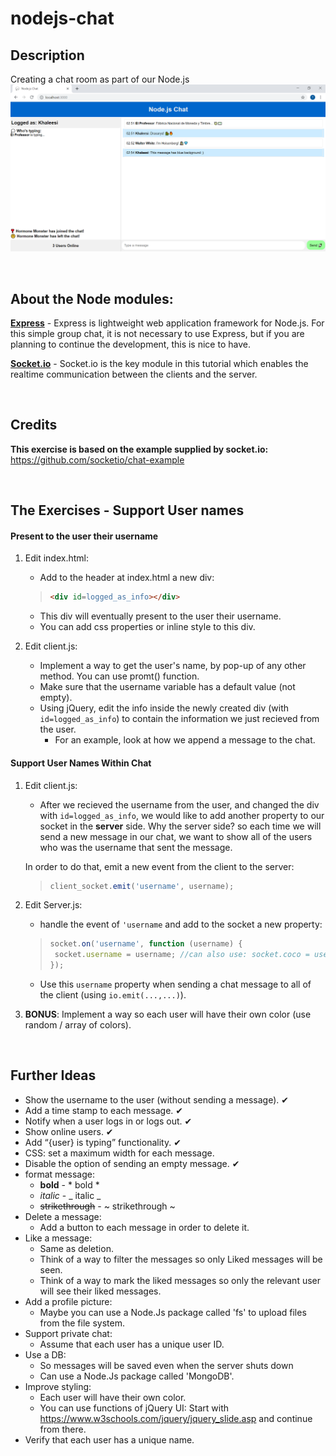 # nodejs-chat
## Description
Creating a chat room as part of our Node.js
![Alt text](README_resources/Nodejs_Chat_Demo.png?raw=true "Node.js Chat Demo")


<br/>

## About the Node modules:
**[Express](https://expressjs.com)** - Express is lightweight web application framework for Node.js. For this simple group chat, it is not necessary to use Express, but if you are planning to continue the development, this is nice to have.  

**[Socket.io](https://socket.io)** - Socket.io is the key module in this tutorial which enables the realtime communication between the clients and the server.  

<br/>

## Credits
**This exercise is based on the example supplied by socket.io:**  
 https://github.com/socketio/chat-example

<br/>

## The Exercises - Support User names
#### Present to the user their username
1. Edit index.html:
   - Add to the header at index.html a new div:
   > ```html
   > <div id=logged_as_info></div>
   > ``` 
   - This div will eventually present to the user their username.
   - You can add css properties or inline style to this div.

2. Edit client.js:
   - Implement a way to get the user's name, by pop-up of any other method. You can use promt() function.
   - Make sure that the username variable has a default value (not empty).
   - Using jQuery, edit the info inside the newly created div (with ```id=logged_as_info```) to contain the information we just recieved from the user.
      - For an example, look at how we append a message to the chat.


#### Support User Names Within Chat
1. Edit client.js:
   - After we recieved the username from the user, and changed the div with ```id=logged_as_info```, we would like to add another property to our socket in the **server** side. Why the server side? so each time we will send a new message in our chat, we want to show all of the users who was the username that sent the message.
   
   In order to do that, emit a new event from the client to the server:
   > ```javascript
   > client_socket.emit('username', username);
   > ```
   
2. Edit Server.js:
   - handle the event of ```'username``` and add to the socket a new property:
   > ```javascript
   > socket.on('username', function (username) {
   >  socket.username = username; //can also use: socket.coco = username;
   > });
   > ```
   
   - Use this ```username``` property when sending a chat message to all of the client (using ```io.emit(...,...)```).

3. **BONUS**: Implement a way so each user will have their own color (use random / array of colors).



<br/>

 ## Further Ideas
 - Show the username to the user (without sending a message). ✔
 - Add a time stamp to each message. ✔
 - Notify when a user logs in or logs out. ✔
 - Show online users. ✔
 - Add “{user} is typing” functionality. ✔
 - CSS: set a maximum width for each message. 
 - Disable the option of sending an empty message. ✔
 - format message:
   - **bold** - * bold *
   - _italic_ - _ italic _
   - ~~strikethrough~~ - ~ strikethrough ~
 - Delete a message:
    - Add a button to each message in order to delete it.
 - Like a message:
    - Same as deletion.
    - Think of a way to filter the messages so only Liked messages will be seen.
    - Think of a way to mark the liked messages so only the relevant user will see their liked messages.
 - Add a profile picture:
    - Maybe you can use a Node.Js package called 'fs' to upload files from the file system. 
 - Support private chat:
    - Assume that each user has a unique user ID.
 - Use a DB:
    - So messages will be saved even when the server shuts down
    - Can use a Node.Js package called 'MongoDB'.
- Improve styling:
   - Each user will have their own color.
   - You can use functions of jQuery UI: Start with https://www.w3schools.com/jquery/jquery_slide.asp and continue from there.
- Verify that each user has a unique name.